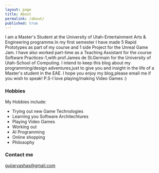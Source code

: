 ```yaml
---
layout: page
title: About
permalink: /about/
published: true
---
```



I am a Master's Student at the University of Utah-Entertainment Arts & Engineering programme.In my first semester I have made 5 Rapid Prototypes as part of my course and 1 side Project for the Unreal Game Jam.
I have also worked part-time as a Teaching Assistant for the course Software Practices-1,with prof.James de St.Germain for the University of Utah-School of Computing.
I intend to keep this blog about my programming/design adventures,just to give you and insight in the life of a Master's student in the EAE.
I hope you enjoy my blog,please email me if you wish to speak!
P.S-I love playing/making Video Games :)

### Hobbies
My Hobbies include:
- Trying out new Game Technologies
- Learning you Software Architechtures
- Playing Video Games
- Working out
- AI Programming
- Online shopping
- Philosophy






### Contact me

[gujjaryashas@gmail.com](mailto:gujjaryashas@gmail.com)
